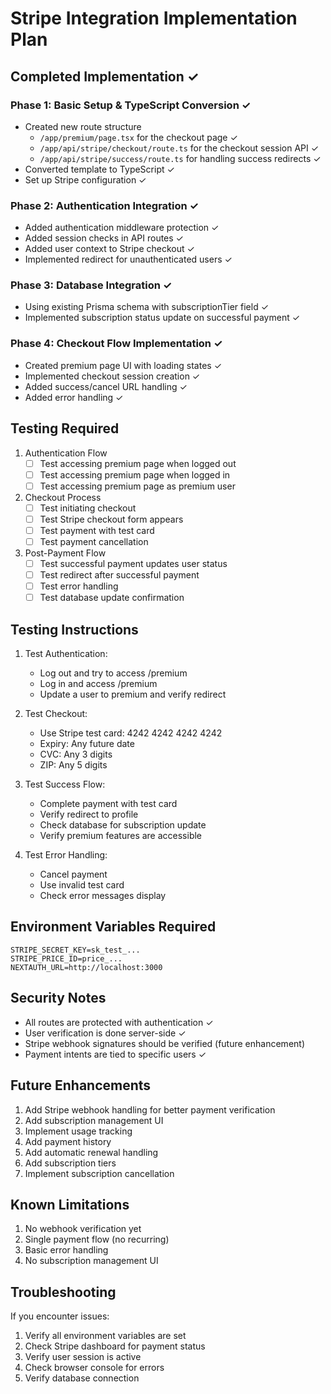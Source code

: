 # Stripe Integration Implementation Plan

## Completed Implementation ✓

### Phase 1: Basic Setup & TypeScript Conversion ✓
- Created new route structure
  - `/app/premium/page.tsx` for the checkout page ✓
  - `/app/api/stripe/checkout/route.ts` for the checkout session API ✓
  - `/app/api/stripe/success/route.ts` for handling success redirects ✓
- Converted template to TypeScript ✓
- Set up Stripe configuration ✓

### Phase 2: Authentication Integration ✓
- Added authentication middleware protection ✓
- Added session checks in API routes ✓
- Added user context to Stripe checkout ✓
- Implemented redirect for unauthenticated users ✓

### Phase 3: Database Integration ✓
- Using existing Prisma schema with subscriptionTier field ✓
- Implemented subscription status update on successful payment ✓

### Phase 4: Checkout Flow Implementation ✓
- Created premium page UI with loading states ✓
- Implemented checkout session creation ✓
- Added success/cancel URL handling ✓
- Added error handling ✓

## Testing Required

1. Authentication Flow
   - [ ] Test accessing premium page when logged out
   - [ ] Test accessing premium page when logged in
   - [ ] Test accessing premium page as premium user

2. Checkout Process
   - [ ] Test initiating checkout
   - [ ] Test Stripe checkout form appears
   - [ ] Test payment with test card
   - [ ] Test payment cancellation

3. Post-Payment Flow
   - [ ] Test successful payment updates user status
   - [ ] Test redirect after successful payment
   - [ ] Test error handling
   - [ ] Test database update confirmation

## Testing Instructions

1. Test Authentication:
   - Log out and try to access /premium
   - Log in and access /premium
   - Update a user to premium and verify redirect

2. Test Checkout:
   - Use Stripe test card: 4242 4242 4242 4242
   - Expiry: Any future date
   - CVC: Any 3 digits
   - ZIP: Any 5 digits

3. Test Success Flow:
   - Complete payment with test card
   - Verify redirect to profile
   - Check database for subscription update
   - Verify premium features are accessible

4. Test Error Handling:
   - Cancel payment
   - Use invalid test card
   - Check error messages display

## Environment Variables Required
```
STRIPE_SECRET_KEY=sk_test_...
STRIPE_PRICE_ID=price_...
NEXTAUTH_URL=http://localhost:3000
```

## Security Notes
- All routes are protected with authentication ✓
- User verification is done server-side ✓
- Stripe webhook signatures should be verified (future enhancement)
- Payment intents are tied to specific users ✓

## Future Enhancements
1. Add Stripe webhook handling for better payment verification
2. Add subscription management UI
3. Implement usage tracking
4. Add payment history
5. Add automatic renewal handling
6. Add subscription tiers
7. Implement subscription cancellation

## Known Limitations
1. No webhook verification yet
2. Single payment flow (no recurring)
3. Basic error handling
4. No subscription management UI

## Troubleshooting
If you encounter issues:
1. Verify all environment variables are set
2. Check Stripe dashboard for payment status
3. Verify user session is active
4. Check browser console for errors
5. Verify database connection
